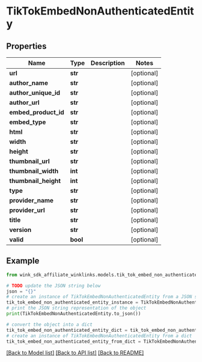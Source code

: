 # TikTokEmbedNonAuthenticatedEntity


## Properties

Name | Type | Description | Notes
------------ | ------------- | ------------- | -------------
**url** | **str** |  | [optional] 
**author_name** | **str** |  | [optional] 
**author_unique_id** | **str** |  | [optional] 
**author_url** | **str** |  | [optional] 
**embed_product_id** | **str** |  | [optional] 
**embed_type** | **str** |  | [optional] 
**html** | **str** |  | [optional] 
**width** | **str** |  | [optional] 
**height** | **str** |  | [optional] 
**thumbnail_url** | **str** |  | [optional] 
**thumbnail_width** | **int** |  | [optional] 
**thumbnail_height** | **int** |  | [optional] 
**type** | **str** |  | [optional] 
**provider_name** | **str** |  | [optional] 
**provider_url** | **str** |  | [optional] 
**title** | **str** |  | [optional] 
**version** | **str** |  | [optional] 
**valid** | **bool** |  | [optional] 

## Example

```python
from wink_sdk_affiliate_winklinks.models.tik_tok_embed_non_authenticated_entity import TikTokEmbedNonAuthenticatedEntity

# TODO update the JSON string below
json = "{}"
# create an instance of TikTokEmbedNonAuthenticatedEntity from a JSON string
tik_tok_embed_non_authenticated_entity_instance = TikTokEmbedNonAuthenticatedEntity.from_json(json)
# print the JSON string representation of the object
print(TikTokEmbedNonAuthenticatedEntity.to_json())

# convert the object into a dict
tik_tok_embed_non_authenticated_entity_dict = tik_tok_embed_non_authenticated_entity_instance.to_dict()
# create an instance of TikTokEmbedNonAuthenticatedEntity from a dict
tik_tok_embed_non_authenticated_entity_from_dict = TikTokEmbedNonAuthenticatedEntity.from_dict(tik_tok_embed_non_authenticated_entity_dict)
```
[[Back to Model list]](../README.md#documentation-for-models) [[Back to API list]](../README.md#documentation-for-api-endpoints) [[Back to README]](../README.md)


